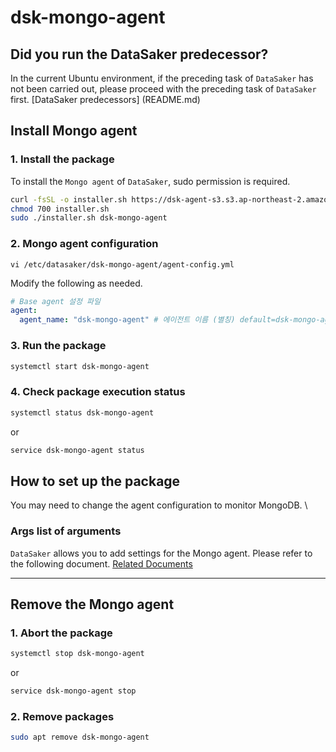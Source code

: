 # dsk-mongo-agent

## Did you run the DataSaker predecessor?

In the current Ubuntu environment, if the preceding task of `DataSaker` has not been carried out, please proceed with the preceding task of `DataSaker` first. [DataSaker predecessors] (README.md)

## Install Mongo agent

### 1. Install the package

To install the `Mongo agent` of `DataSaker`, sudo permission is required.
<!--
example API Key : VAR_GLOBAL_APIKEY=1234567890abcdef1234567890abcdef
 -->
```bash
curl -fsSL -o installer.sh https://dsk-agent-s3.s3.ap-northeast-2.amazonaws.com/dsk-agent-s3/public/install.sh
chmod 700 installer.sh
sudo ./installer.sh dsk-mongo-agent
```
### 2. Mongo agent configuration
```shell
vi /etc/datasaker/dsk-mongo-agent/agent-config.yml
```
Modify the following as needed.
```yaml
# Base agent 설정 파일
agent:
  agent_name: "dsk-mongo-agent" # 에이전트 이름 (별칭) default=dsk-mongo-agent
```
### 3. Run the package
```bash
systemctl start dsk-mongo-agent
```
### 4. Check package execution status
```bash
systemctl status dsk-mongo-agent
```
or
```bash
service dsk-mongo-agent status
```
## How to set up the package

You may need to change the agent configuration to monitor MongoDB. \

### Args list of arguments

`DataSaker` allows you to add settings for the Mongo agent.
Please refer to the following document. [Related Documents](../../../../../settings/dsk-mongo-agent/settings.md)

---

## Remove the Mongo agent

### 1. Abort the package
```bash
systemctl stop dsk-mongo-agent
```
or
```bash
service dsk-mongo-agent stop
```
### 2. Remove packages
```bash
sudo apt remove dsk-mongo-agent
```
